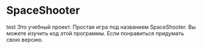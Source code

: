 # SpaceShooter
test
Это учебный проект.
Простая игра под названием SpaceShooter.
Вы можете изучить код этой программы.
Если понравиться придумать свою версию.
